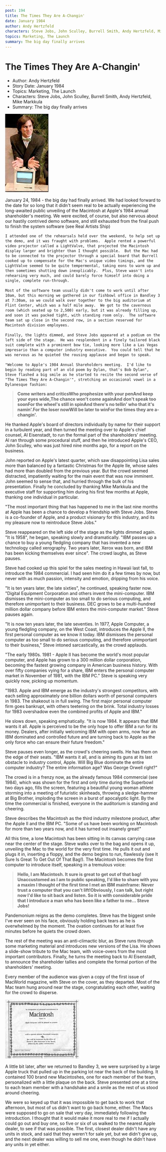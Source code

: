 ```yaml
---
post: 194
title: The Times They Are A-Changin'
date: January 1984
author: Andy Hertzfeld
characters: Steve Jobs, John Sculley, Burrell Smith, Andy Hertzfeld, Mike Markkula
topics: Marketing, The Launch
summary: The big day finally arrives
---
```


# The Times They Are A-Changin'
* Author: Andy Hertzfeld
* Story Date: January 1984
* Topics: Marketing, The Launch
* Characters: Steve Jobs, John Sculley, Burrell Smith, Andy Hertzfeld, Mike Markkula
* Summary: The big day finally arrives

![Bow-tie era Steve Jobs](images/Macintosh/bowtiesteve.jpg) 

    
January 24, 1984 - the big day had finally arrived.  We had looked forward to the date for so long that it didn't seem real to be actually experiencing the long-awaited public unveiling of the Macintosh at Apple's 1984 annual shareholder's meeting. We were excited, of course, but also nervous about our hastily contrived demo software, and still exhausted from the final push to finish the system software (see Real Artists Ship)


    I attended one of the rehearsals held over the weekend, to help set up the demo, and it was fraught with problems.  Apple rented a powerful video projector called a LightValve, that projected the Macintosh display larger and brighter than I thought possible.  But the Mac had to be connected to the projector through a special board that Burrell cooked up to compensate for the Mac's unique video timings, and the LightValve seemed to be quite tempermental, taking eons to warm up and then sometimes shutting down inexplicably.  Plus, Steve wasn't into rehearsing very much, and could barely force himself into doing a single, complete run-through.

    Most of the software team usually didn't come to work until after 10am, but this morning we gathered in our fishbowl office in Bandley 3 at 7:30am, so we could walk over together to the big auditorium at Flint Center, which was a half mile away.  We got to the cavernous room (which seated up to 2,500) early, but it was already filling up, and soon it was packed tight, with standing room only.  The software team sat up close in the second row, in a section reserved for Macintosh division employees.

    Finally, the lights dimmed, and Steve Jobs appeared at a podium on the left side of the stage.  He was resplendent in a finely tailored black suit complete with a prominent bow tie, looking more like a Las Vegas impresario than a computer industry executive.  You could tell that he was nervous as he quieted the rousing applause and began to speak.

    "Welcome to Apple's 1984 Annual Shareholders meeting.  I'd like to begin by reading part of an old poem by Dylan, that's Bob Dylan", Steve flashed a big smile as he started to recite the second verse of "The Times They Are A-Changin'", stretching an occasional vowel in a Dylanesque fashion:


> **Come writers and criticsWho prophesize with your penAnd keep your eyes wide,The chance won't come againAnd don't speak too soonFor the wheel's still in spinAnd there's no tellin' who that it's namin'.For the loser nowWill be later to winFor the times they are a-changin'.**


He thanked Apple's board of directors individually by name for their support in a turbulent year, and then turned the meeting over to Apple's chief counsel, Al Eisenstadt, to run the formal part of the shareholders' meeting.  Al ran through some procedural stuff, and then he introduced Apple's CEO, John Sculley, who was just hired nine months ago, for a report on the business.

John reported on Apple's latest quarter, which saw disappointing Lisa sales more than balanced by a fantastic Christmas for the Apple IIe, whose sales had more than doubled from the previous year.  But the crowd seemed distracted, impatiently waiting for the main event that was now imminent.  John seemed to sense that, and hurried through the bulk of his presentation.  Finally he concluded by thanking Mike Markkula and the executive staff for supporting him during his first few months at Apple, thanking one individual in particular.

"The most important thing that has happened to me in the last nine months at Apple has been a chance to develop a friendship with Steve Jobs.  Steve is a co-founder of Apple, and a product visionary for this industry, and its my pleasure now to reintroduce Steve Jobs."

Steve reappeared on the left side of the stage  as the lights dimmed again. "It is 1958", he began, speaking slowly and dramatically. "IBM passes up a chance to buy a young fledgling company that has invented a new technology called xerography.  Two years later, Xerox was born, and IBM has been kicking themselves ever since".  The crowd laughs, as Steve pauses.

Steve had cooked up this spiel for the sales meeting in Hawaii last fall, to introduce the 1984 commercial.  I had seen him do it a few times by now, but never with as much passion, intensity and emotion, dripping from his voice.

"It is ten years later, the late sixties", he continued, speaking faster now. "Digital Equipment Corporation and others invent the mini-computer.  IBM dismisses the mini-computer as too small to do serious computing, and therefore unimportant to their business.  DEC grows to be a multi-hundred million dollar company before IBM enters the mini-computer market."  Steve pauses again.

"It is now ten years later, the late seventies. In 1977, Apple Computer, a young fledgling company, on the West Coast, introduces the Apple II, the first personal computer as we know it today. IBM dismisses the personal computer as too small to do serious computing, and therefore unimportant to their business," Steve intoned sarcastically, as the crowd applauds.

"The early 1980s.  1981 - Apple II has become the world's most popular computer, and Apple has grown to a 300 million dollar corporation, becoming the fastest growing company in American business history.  With over fifty companies vying for a share, IBM enters the personal computer market in November of 1981, with the IBM PC."  Steve is speaking very quickly now, picking up momentum.

"1983.  Apple and IBM emerge as the industry's strongest competitors, with each selling approximately one billion dollars worth of personal computers in 1983.  The shakeout is in full swing.  The first major personal computer firm goes bankrupt, with others teetering on the brink.  Total industry losses for 1983 overshadow even the combined profits of Apple and IBM."

He slows down, speaking emphatically.  "It is now 1984.  It appears that IBM wants it all.  Apple is perceived to be the only hope to offer IBM a run for its money. Dealers, after initially welcoming IBM with open arms, now fear an IBM dominated and controlled future and are turning back to Apple as the only force who can ensure their future freedom."

Steve pauses even longer, as the crowd's cheering swells.  He has them on the edge of their seats.  "IBM wants it all, and is aiming its guns at its last obstacle to industry control, Apple.  Will Big  Blue dominate the entire computer industry?  The entire information age? Was George Orwell right?"

The crowd is in a frenzy now, as the already famous 1984 commercial (see 1984), which was shown for the first and only time during the Superbowl two days ago, fills the screen, featuring a beautiful young woman athlete storming into a meeting of futuristic skinheads, throwing a sledge-hammer at Big Brother, imploding the screen in a burst of apocalyptic light.  By the time the commercial is finished, everyone in the auditorium is standing and cheering.

Steve describes the Macintosh as the third industry milestone product, after the Apple II and the IBM PC. "Some of us have been working on Macintosh for more than two years now, and it has turned out insanely great!"

All this time, a lone Macintosh has been sitting in its canvas carrying case near the center of the stage.  Steve walks over to the bag and opens it up, unveiling the Mac to the world for the very first time.  He pulls it out and plugs it in, inserting a floppy, and the demo begins to run, flawlessly (see It Sure Is Great To Get Out Of That Bag!).  The Macintosh becomes the first computer to introduce itself, speaking in a tremulous voice:
    

> **Hello, I am Macintosh.  It sure is great to get out of that bag!  Unaccustomed as I am to public speaking, I'd like to share with you a maxim I thought of the first time I met an IBM mainframe: Never trust a computer that you can't lift!Obviously, I can talk, but right now I'd like to sit back and listen.  So it is with considerable pride that I introduce a man who has been like a father to me... Steve Jobs!**


Pandemonium reigns as the demo completes.  Steve has the biggest smile I've ever seen on his face, obviously holding back tears as he is overwhelmed by the moment.  The ovation continues for at least five minutes before he quiets the crowd down.

The rest of the meeting was an anti-climactic blur, as Steve runs through some marketing material and introduces new versions of the Lisa.  He shows a slide-show tribute to the Mac team, with voice-overs from the most important contributors.  Finally, he turns the meeting back to Al Eisenstadt, to announce the shareholder tallies and complete the formal portion of the shareholders' meeting.

Every member of the audience was given a copy of the first issue of MacWorld magazine, with Steve on the cover, as they departed.  Most of the Mac team hung around near the stage, congratulating each other, waiting for the crowd to disperse.

![](images/Macintosh/certificate_t.jpg)

A little bit later, after we returned to Bandley 3, we were surprised by a large Apple truck that pulled up in the parking lot near the back of the building.  It contained 100 brand new Macintoshes, one for each member of the team, personalized with a little plaque on the back. Steve presented one at a time to each team member with a handshake and a smile as the rest of us stood around cheering.

We were so keyed up that it was impossible to get back to work that afternoon, but most of us didn't want to go back home, either.  The Macs were supposed to go on sale that very day, immediately following the introduction.  I thought that it would make it more real to me if I actually could go out and buy one, so five or six of us walked to the nearest Apple dealer, to see if that was possible.  The first, closest dealer didn't have any units in stock, and said that they weren't for sale yet, but we didn't give up, and the next dealer was willing to sell me one, even though he didn't have any units in yet either.

